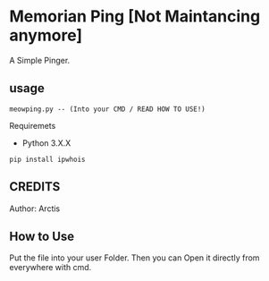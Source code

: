 # Memorian Ping [Not Maintancing anymore]

A Simple Pinger.

## usage
```
meowping.py -- (Into your CMD / READ HOW TO USE!)
```

Requiremets
- Python 3.X.X
```
pip install ipwhois
```

## CREDITS ##
Author: Arctis

## How to Use ##
Put the file into your user Folder.
Then you can Open it directly from everywhere with cmd.
